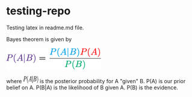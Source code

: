 # testing-repo

Testing latex in readme.md file. 

Bayes theorem is given by

![alt text][bayes]

[bayes]: https://github.com/GeraintPratten/testing-repo/blob/master/images/bayes.png "Bayes theorem"

where <img src="https://github.com/GeraintPratten/testing-repo/blob/master/images/PAgB.png" data-canonical-src="https://github.com/GeraintPratten/testing-repo/blob/master/images/PAgB.png" width="40" height="20" /> is the posterior probability for A "given" B. P(A) is our prior belief on A. P(B|A) is the likelihood of B given A. P(B) is the evidence. 
